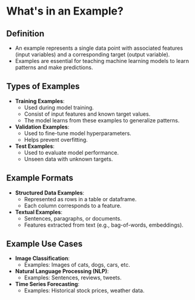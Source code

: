 # What's in an Example?

## Definition

- An example represents a single data point with associated features (input variables) and a corresponding target (output variable).
- Examples are essential for teaching machine learning models to learn patterns and make predictions.

## Types of Examples

- **Training Examples**:
  - Used during model training.
  - Consist of input features and known target values.
  - The model learns from these examples to generalize patterns.
- **Validation Examples**:
  - Used to fine-tune model hyperparameters.
  - Helps prevent overfitting.
- **Test Examples**:
  - Used to evaluate model performance.
  - Unseen data with unknown targets.

## Example Formats

- **Structured Data Examples**:
  - Represented as rows in a table or dataframe.
  - Each column corresponds to a feature.
- **Textual Examples**:
  - Sentences, paragraphs, or documents.
  - Features extracted from text (e.g., bag-of-words, embeddings).

## Example Use Cases

- **Image Classification**:
  - Examples: Images of cats, dogs, cars, etc.
- **Natural Language Processing (NLP)**:
  - Examples: Sentences, reviews, tweets.
- **Time Series Forecasting**:
  - Examples: Historical stock prices, weather data.
